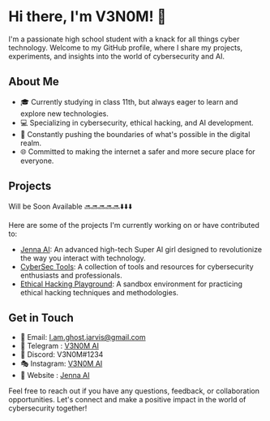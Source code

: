 # Hi there, I'm V3N0M! 👋

I'm a passionate high school student with a knack for all things cyber technology. Welcome to my GitHub profile, where I share my projects, experiments, and insights into the world of cybersecurity and AI.

## About Me

- 🎓 Currently studying in class 11th, but always eager to learn and explore new technologies.
- 💻 Specializing in cybersecurity, ethical hacking, and AI development.
- 🚀 Constantly pushing the boundaries of what's possible in the digital realm.
- 🌐 Committed to making the internet a safer and more secure place for everyone.

## Projects
 Will be Soon Available 🔜🔜🔜🔜🔜⬇️⬇️⬇️

 
Here are some of the projects I'm currently working on or have contributed to:

- [Jenna AI](https://github.com/your-username/jenna-ai): An advanced high-tech Super AI girl designed to revolutionize the way you interact with technology.
- [CyberSec Tools](https://github.com/your-username/cybersec-tools): A collection of tools and resources for cybersecurity enthusiasts and professionals.
- [Ethical Hacking Playground](https://github.com/your-username/ethical-hacking-playground): A sandbox environment for practicing ethical hacking techniques and methodologies.

## Get in Touch

- 📧 Email: I.am.ghost.jarvis@gmail.com
- 💌 Telegram : [V3N0M AI](https://t.me/+grFCOCETUbxiMDA1)
- 💬 Discord: V3N0M#1234
- 🎭 Instagram: [V3N0M AI](https://www.instagram.com/v3n0m_ai?igsh=YzljYTk1ODg3Zg==)
- 🔗 Website : [Jenna AI](https://jenna-ai.000webhostapp.com/)


Feel free to reach out if you have any questions, feedback, or collaboration opportunities. Let's connect and make a positive impact in the world of cybersecurity together!
